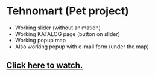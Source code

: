 # Tehnomart (Pet project)
* Working slider (without animation)
* Working KATALOG page (button on slider)
* Working popup map
* Also working popup with e-mail form (under the map)

## [Click here to watch.](https://krash1408.github.io/technomart/)
